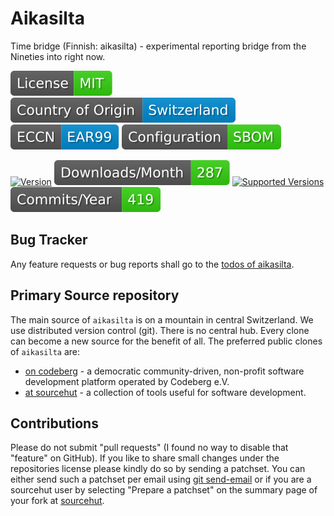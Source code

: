 # Aikasilta

Time bridge (Finnish: aikasilta) - experimental reporting bridge from the Nineties into right now.

[![license](badges/license-spdx-mit.svg)](https://git.sr.ht/~sthagen/aikasilta/tree/default/item/LICENSE)
[![Country of Origin](badges/country-of-origin-name-switzerland-neutral.svg)](https://git.sr.ht/~sthagen/aikasilta/tree/default/item/COUNTRY-OF-ORIGIN)
[![Export Classification Control Number (ECCN)](badges/export-control-classification-number_eccn-ear99-neutral.svg)](https://git.sr.ht/~sthagen/aikasilta/tree/default/item/EXPORT-CONTROL-CLASSIFICATION-NUMBER)
[![Configuration](badges/configuration-sbom.svg)](third-party/index.html)

[![Version](https://img.shields.io/pypi/v/aikasilta.svg?style=flat)](https://pypi.python.org/pypi/aikasilta/)
[![Downloads](badges/downloads-per-month.svg)](https://pepy.tech/project/aikasilta)
[![Supported Versions](https://img.shields.io/pypi/pyversions/aikasilta.svg?style=flat)](https://pypi.python.org/pypi/aikasilta/)
[![Maintenance Status](badges/commits-per-year.svg)](https://git.sr.ht/~sthagen/aikasilta/log)

## Bug Tracker

Any feature requests or bug reports shall go to the [todos of aikasilta](https://todo.sr.ht/~sthagen/aikasilta).

## Primary Source repository

The main source of `aikasilta` is on a mountain in central Switzerland.
We use distributed version control (git).
There is no central hub.
Every clone can become a new source for the benefit of all.
The preferred public clones of `aikasilta` are:

* [on codeberg](https://codeberg.org/sthagen/aikasilta) - a democratic community-driven, non-profit software development platform operated by Codeberg e.V.
* [at sourcehut](https://git.sr.ht/~sthagen/aikasilta) - a collection of tools useful for software development.

## Contributions

Please do not submit "pull requests" (I found no way to disable that "feature" on GitHub).
If you like to share small changes under the repositories license please kindly do so by sending a patchset.
You can either send such a patchset per email using [git send-email](https://git-send-email.io) or 
if you are a sourcehut user by selecting "Prepare a patchset" on the summary page of your fork at [sourcehut](https://git.sr.ht/).

